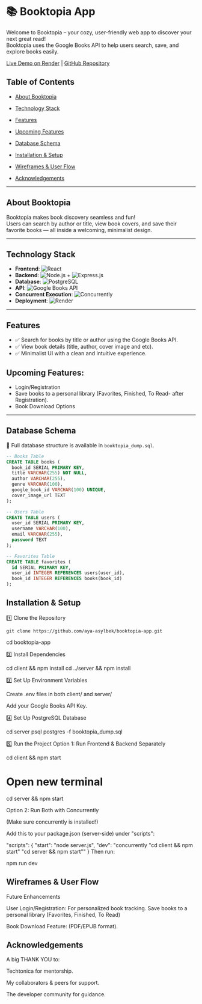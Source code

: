 # 📚 Booktopia App
Welcome to Booktopia – your cozy, user-friendly web app to discover your next great read!  
Booktopia uses the Google Books API to help users search, save, and explore books easily.

[Live Demo on Render](https://booktopia-app-z.onrender.com) | [GitHub Repository](https://github.com/aya-asylbek/booktopia-app)

## Table of Contents
- [About Booktopia](#about-booktopia)
- [Technology Stack](#technology-stack)
- [Features](#features)
- [Upcoming Features](#upcoming-features)
- [Database Schema](#database-schema)
- [Installation & Setup](#installation--setup)
- [Wireframes & User Flow](#wireframes--user-flow)

- [Acknowledgements](#acknowledgements)

---

## About Booktopia
Booktopia makes book discovery seamless and fun!  
Users can search by author or title, view book covers, and save their favorite books — all inside a welcoming, minimalist design.

---

## Technology Stack
- **Frontend**: ![React](https://img.shields.io/badge/React-20232A?style=for-the-badge&logo=react&logoColor=61DAFB)
- **Backend**: ![Node.js](https://img.shields.io/badge/Node.js-339933?style=for-the-badge&logo=nodedotjs&logoColor=white) + ![Express.js](https://img.shields.io/badge/Express.js-404D59?style=for-the-badge)
- **Database**: ![PostgreSQL](https://img.shields.io/badge/PostgreSQL-316192?style=for-the-badge&logo=postgresql&logoColor=white)
- **API**: ![Google Books API](https://img.shields.io/badge/Google%20Books%20API-4285F4?style=for-the-badge&logo=google&logoColor=white)
- **Concurrent Execution**: ![Concurrently](https://img.shields.io/badge/Concurrently-FF6F61?style=for-the-badge)
- **Deployment**: ![Render](https://img.shields.io/badge/Render-00A9E0?style=for-the-badge&logo=render&logoColor=white)

---

## Features
- ✅ Search for books by title or author using the Google Books API.
- ✅ View book details (title, author, cover image and etc).
- ✅ Minimalist UI with a clean and intuitive experience.

## Upcoming Features:  
- Login/Registration
- Save books to a personal library (Favorites, Finished, To Read- after Registration).
- Book Download Options

---

## Database Schema
📌 Full database structure is available in `booktopia_dump.sql`.

```sql
-- Books Table
CREATE TABLE books (
  book_id SERIAL PRIMARY KEY,
  title VARCHAR(255) NOT NULL,
  author VARCHAR(255),
  genre VARCHAR(100),
  google_book_id VARCHAR(100) UNIQUE,
  cover_image_url TEXT
);

-- Users Table
CREATE TABLE users (
  user_id SERIAL PRIMARY KEY,
  username VARCHAR(100),
  email VARCHAR(255),
  password TEXT
);

-- Favorites Table
CREATE TABLE favorites (
  id SERIAL PRIMARY KEY,
  user_id INTEGER REFERENCES users(user_id),
  book_id INTEGER REFERENCES books(book_id)
);
```

## Installation & Setup

1️⃣ Clone the Repository

```
git clone https://github.com/aya-asylbek/booktopia-app.git

```
cd booktopia-app

2️⃣ Install Dependencies


cd client && npm install
cd ../server && npm install

3️⃣ Set Up Environment Variables

Create .env files in both client/ and server/

Add your Google Books API Key.

4️⃣ Set Up PostgreSQL Database

cd server
psql postgres -f booktopia_dump.sql

5️⃣ Run the Project Option 1: Run Frontend & Backend Separately

cd client && npm start

# Open new terminal

cd server && npm start

Option 2: Run Both with Concurrently

(Make sure concurrently is installed!)

Add this to your package.json (server-side) under "scripts":

"scripts": {
  "start": "node server.js",
  "dev": "concurrently \"cd client && npm start\" \"cd server && npm start\""
}
Then run:

npm run dev

## Wireframes & User Flow


 Future Enhancements


User Login/Registration: For personalized book tracking.
Save books to a personal library (Favorites, Finished, To Read)

Book Download Feature: (PDF/EPUB format).


## Acknowledgements

A big THANK YOU to:

Techtonica for mentorship.

My collaborators & peers for support.

The developer community for guidance.


